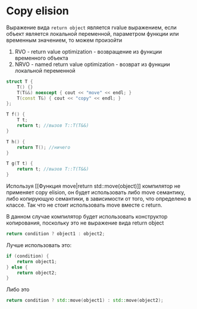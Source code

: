 # Copy elision
Выражение вида `return object` является rvalue выражением, если объект является локальной переменной, параметром функции или временным значением, то можем произойти 
1. RVO - return value optimization - возвращение из функции временного объекта 
2. NRVO - named return value optimization - возврат из функции локальной переменной

```cpp
struct T {
	T() {}
	T(T&&) noexcept { cout << "move" << endl; }
	T(const T&) { cout << "copy" << endl; }
};

T f() {
	T t;
	return t; //вызов T::T(T&&)
}

T h() {
	return T(); //ничего
}

T g(T t) {
	return t; //вызов T::T(T&&)
}
```

Используя [[Функция move|return std::move(object)]] компилятор не применяет copy elision, он будет использовать либо move семантику, либо копирующую семантики, в зависимости от того, что определено в классе. Так что не стоит использовать move вместе с return.

В данном случае компилятор будет использовать конструктор копирования, поскольку это не выражение вида return object

```cpp
return condition ? object1 : object2;
```

Лучше использовать это:

```cpp
if (condition) {
	return object1;
} else {
	return object2;
}
```
Либо это
```cpp
return condition ? std::move(object1) : std::move(object2);
```